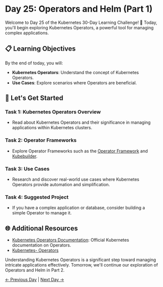 # Day 25: Operators and Helm (Part 1)


Welcome to Day 25 of the Kubernetes 30-Day Learning Challenge! 🚀 Today, you'll begin exploring Kubernetes Operators, a powerful tool for managing complex applications.

## 📋 Learning Objectives

By the end of today, you will:
- **Kubernetes Operators**: Understand the concept of Kubernetes Operators.
- **Use Cases**: Explore scenarios where Operators are beneficial.

## 🚀 Let's Get Started

### Task 1: Kubernetes Operators Overview
- Read about Kubernetes Operators and their significance in managing applications within Kubernetes clusters.

### Task 2: Operator Frameworks
- Explore Operator Frameworks such as the [Operator Framework](https://operatorframework.io/) and [Kubebuilder](https://book.kubebuilder.io/).

### Task 3: Use Cases
- Research and discover real-world use cases where Kubernetes Operators provide automation and simplification.

### Task 4: Suggested Project
- If you have a complex application or database, consider building a simple Operator to manage it.

## 🌐 Additional Resources

- [Kubernetes Operators Documentation](https://kubernetes.io/docs/concepts/extend-kubernetes/operator/): Official Kubernetes documentation on Operators.
- [Kubernetes- Operators](https://youtu.be/VAojjIYVhGk?si=fGO1eOYGkwKwoD8R)

Understanding Kubernetes Operators is a significant step toward managing intricate applications effectively. Tomorrow, we'll continue our exploration of Operators and Helm in Part 2.

[← Previous Day](../Day24/README.md) | [Next Day →](../Day26/README.md)
